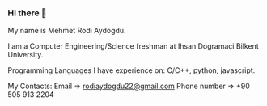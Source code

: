 ### Hi there 👋

My name is Mehmet Rodi Aydogdu.

I am a Computer Engineering/Science freshman at Ihsan Dogramaci Bilkent University.

Programming Languages I have experience on: C/C++, python, javascript.

My Contacts:
Email => rodiaydogdu22@gmail.com
Phone number => +90 505 913 2204

